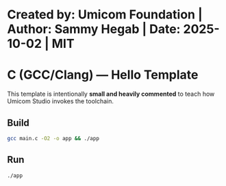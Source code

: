 # Created by: Umicom Foundation | Author: Sammy Hegab | Date: 2025-10-02 | MIT

# C (GCC/Clang) — Hello Template

This template is intentionally **small and heavily commented** to teach how
Umicom Studio invokes the toolchain.

## Build
```bash
gcc main.c -O2 -o app && ./app
```

## Run
```bash
./app
```


